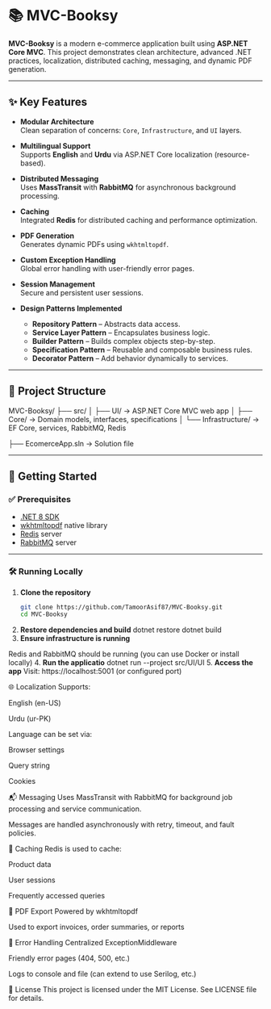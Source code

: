 # 📚 MVC-Booksy

**MVC-Booksy** is a modern e-commerce application built using **ASP.NET Core MVC**. This project demonstrates clean architecture, advanced .NET practices, localization, distributed caching, messaging, and dynamic PDF generation.

---

## ✨ Key Features

- **Modular Architecture**  
  Clean separation of concerns: `Core`, `Infrastructure`, and `UI` layers.

- **Multilingual Support**  
  Supports **English** and **Urdu** via ASP.NET Core localization (resource-based).

- **Distributed Messaging**  
  Uses **MassTransit** with **RabbitMQ** for asynchronous background processing.

- **Caching**  
  Integrated **Redis** for distributed caching and performance optimization.

- **PDF Generation**  
  Generates dynamic PDFs using `wkhtmltopdf`.

- **Custom Exception Handling**  
  Global error handling with user-friendly error pages.

- **Session Management**  
  Secure and persistent user sessions.

- **Design Patterns Implemented**
  - **Repository Pattern** – Abstracts data access.
  - **Service Layer Pattern** – Encapsulates business logic.
  - **Builder Pattern** – Builds complex objects step-by-step.
  - **Specification Pattern** – Reusable and composable business rules.
  - **Decorator Pattern** – Add behavior dynamically to services.

---

## 📁 Project Structure

MVC-Booksy/
├── src/
│ ├── UI/ → ASP.NET Core MVC web app
│ ├── Core/ → Domain models, interfaces, specifications
│ └── Infrastructure/ → EF Core, services, RabbitMQ, Redis

├── EcomerceApp.sln → Solution file



---

## 🚀 Getting Started

### ✅ Prerequisites

- [.NET 8 SDK](https://dotnet.microsoft.com/en-us/download/dotnet/8.0)
- [wkhtmltopdf](https://wkhtmltopdf.org/downloads.html) native library
- [Redis](https://redis.io/docs/getting-started/installation/) server
- [RabbitMQ](https://www.rabbitmq.com/download.html) server

---

### 🛠 Running Locally

1. **Clone the repository**  
   ```bash
   git clone https://github.com/TamoorAsif87/MVC-Booksy.git
   cd MVC-Booksy

2. **Restore dependencies and build**
   dotnet restore
   dotnet build
3. **Ensure infrastructure is running**

  Redis and RabbitMQ should be running (you can use Docker or install locally)
4. **Run the applicatio**
    dotnet run --project src/UI/UI
5. **Access the app**
    Visit: https://localhost:5001 (or configured port)


🌐 Localization
Supports:

English (en-US)

Urdu (ur-PK)

Language can be set via:

Browser settings

Query string

Cookies


📬 Messaging
Uses MassTransit with RabbitMQ for background job processing and service communication.

Messages are handled asynchronously with retry, timeout, and fault policies.


🧠 Caching
Redis is used to cache:

Product data

User sessions

Frequently accessed queries


🧾 PDF Export
Powered by wkhtmltopdf

Used to export invoices, order summaries, or reports


🚨 Error Handling
Centralized ExceptionMiddleware

Friendly error pages (404, 500, etc.)

Logs to console and file (can extend to use Serilog, etc.)


🪪 License
This project is licensed under the MIT License.
See LICENSE file for details.






